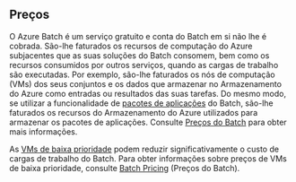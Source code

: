 ## <a name="pricing"></a>Preços

O Azure Batch é um serviço gratuito e conta do Batch em si não lhe é cobrada. São-lhe faturados os recursos de computação do Azure subjacentes que as suas soluções do Batch consomem, bem como os recursos consumidos por outros serviços, quando as cargas de trabalho são executadas. Por exemplo, são-lhe faturados os nós de computação (VMs) dos seus conjuntos e os dados que armazenar no Armazenamento do Azure como entradas ou resultados das suas tarefas. Do mesmo modo, se utilizar a funcionalidade de [pacotes de aplicações](../articles/batch/batch-application-packages.md) do Batch, são-lhe faturados os recursos do Armazenamento do Azure utilizados para armazenar os pacotes de aplicações. Consulte [Preços do Batch](https://azure.microsoft.com/pricing/details/batch/) para obter mais informações.

As [VMs de baixa prioridade](../articles/batch/batch-low-pri-vms.md) podem reduzir significativamente o custo de cargas de trabalho do Batch. Para obter informações sobre preços de VMs de baixa prioridade, consulte [Batch Pricing](https://azure.microsoft.com/pricing/details/batch/) (Preços do Batch). 
